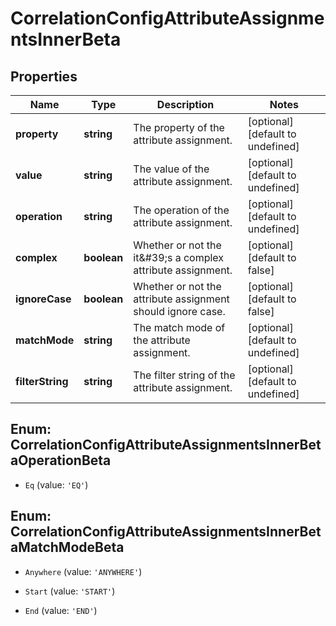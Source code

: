 # CorrelationConfigAttributeAssignmentsInnerBeta

## Properties

Name | Type | Description | Notes
------------ | ------------- | ------------- | -------------
**property** | **string** | The property of the attribute assignment. | [optional] [default to undefined]
**value** | **string** | The value of the attribute assignment. | [optional] [default to undefined]
**operation** | **string** | The operation of the attribute assignment. | [optional] [default to undefined]
**complex** | **boolean** | Whether or not the it\&#39;s a complex attribute assignment. | [optional] [default to false]
**ignoreCase** | **boolean** | Whether or not the attribute assignment should ignore case. | [optional] [default to false]
**matchMode** | **string** | The match mode of the attribute assignment. | [optional] [default to undefined]
**filterString** | **string** | The filter string of the attribute assignment. | [optional] [default to undefined]



## Enum: CorrelationConfigAttributeAssignmentsInnerBetaOperationBeta


* `Eq` (value: `'EQ'`)





## Enum: CorrelationConfigAttributeAssignmentsInnerBetaMatchModeBeta


* `Anywhere` (value: `'ANYWHERE'`)

* `Start` (value: `'START'`)

* `End` (value: `'END'`)



